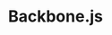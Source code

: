 ---
git: https://github.com/jashkenas/backbone/
images:
- backbonejs-icon.svg
- backbonejs-ar21.svg
logohandle: backbonejs
sort: backbonejs
tags:
- javascript
- programming_library
title: Backbone.js
website: http://backbonejs.org/
wikipedia: https://en.wikipedia.org/wiki/Backbone.js
---